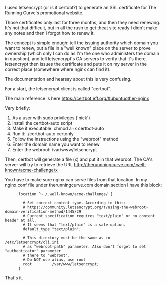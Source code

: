 <!-- 2017-04-10-using-certbot.md -->

I used letsencrypt (or is it certobt?) to generate an SSL certificate for The Running Curve's promotional website.

Those certificates only last for three months, and then they need renewing. It's not that difficult, but in all the rush to get theat site ready I didn't make any notes and then I forgot how to renew it.

The concept is simple enough: tell the issuing authority which domain you want to renew, put a file in a "well known" place on the server to prove ownership (which only I can do as I'm the one who administers the domain in question), and tell letsencrypt's CA servers to verify that it's there. letsencrypt then issues the certificate and puts it on my server in the correct place (somewhere where nginx can find it).

The documentation and hearsay about this is very confusing.

For a start, the letsencrypt client is called "certbot".

The main reference is here https://certbot.eff.org/#ubuntuother-nginx

Very briefly:
1. As a user with sudo privileges ('nick')
2. install the certbot-auto script
3. Make it executable: chmod a+x certbot-auto
4. Run it: ./certbot-auto certonly
5. Follow the instructions using the "webroot" method
6. Enter the domain name you want to renew
7. Enter the webroot: /var/www/letsencrypt

Then, certbot will generate a file (x) and put it in that webroot. The CA's server will try to retrieve the URL 
http://therunnningcurve.com/.well-known/acme-challenge/x

You have to make sure nginx can serve files from that location. In my nginx.conf file under therunningcurve.com domain section I have this block:

```
      location ^~ /.well-known/acme-challenge/ {

        # Set correct content type. According to this:
        # https://community.letsencrypt.org/t/using-the-webroot-domain-verification-method/1445/29
        # Current specification requires "text/plain" or no content header at all.
        # It seems that "text/plain" is a safe option.
        default_type "text/plain";

        # This directory must be the same as in /etc/letsencrypt/cli.ini
        # as "webroot-path" parameter. Also don't forget to set "authenticator" parameter
        # there to "webroot".
        # Do NOT use alias, use root
        root         /var/www/letsencrypt;
      } 
```

That's it.
